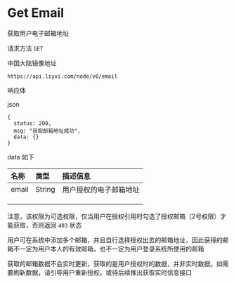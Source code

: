 # Get Email

获取用户电子邮箱地址

请求方法 `GET`

中国大陆镜像地址

```
https://api.liyxi.com/node/v0/email
```

响应体

json

```
{
  status: 200,
  msg: "获取邮箱地址成功",
  data: {}
}
```

data 如下

| 名称  | 类型   | 描述信息               |
| :---- | :----- | :--------------------- |
| email | String | 用户授权的电子邮箱地址 |
|       |        |                        |
|       |        |                        |
|       |        |                        |

注意，该权限为可选权限，仅当用户在授权引用时勾选了授权邮箱（2号权限）才能获取，否则返回 `403` 状态

用户可在系统中添加多个邮箱，并且自行选择授权出去的邮箱地址，因此获得的邮箱不一定为用户本人的有效邮箱，也不一定为用户登录系统所使用的邮箱

获取的邮箱数据不会实时更新，获取的是用户授权时的数据，并非实时数据。如需要刷新数据，请引导用户重新授权。或待后续推出获取实时信息接口